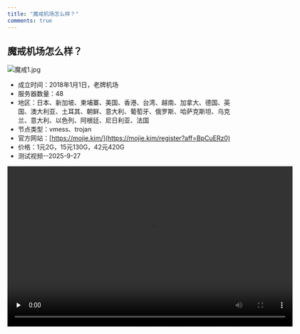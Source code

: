 ```yaml
---
title: "魔戒机场怎么样？"
comments: true
---
```


## 魔戒机场怎么样？

![魔戒1.jpg](https://flclash.xyz/img/魔戒1.jpg)

- 成立时间：2018年1月1日，老牌机场
- 服务器数量：48
- 地区：日本、新加坡、柬埔寨、美国、香港、台湾、越南、加拿大、德国、英国、澳大利亚、土耳其、朝鲜、意大利、葡萄牙、俄罗斯、哈萨克斯坦、乌克兰、意大利、以色列、阿根廷、尼日利亚、法国
- 节点类型：vmess、trojan
- 官方网站：[https://mojie.kim/](https://mojie.kim/register?aff=BpCuERz0)
- 价格：1元2G，15元130G，42元420G
- 测试视频--2025-9-27
<video width="640" height="360" controls preload="none">
    <source src="https://mp4.flclash.xyz/Rec 0020.mp4" type="video/mp4">
    您的浏览器不支持 HTML5 视频。
</video>